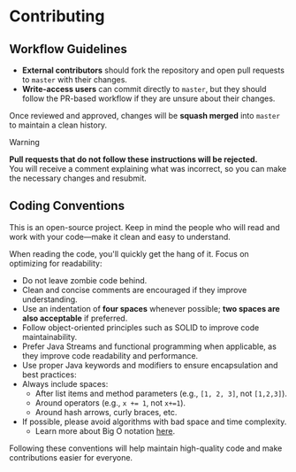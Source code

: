 # Contributing

## Workflow Guidelines
- **External contributors** should fork the repository and open pull requests to `master` with their changes.
- **Write-access users** can commit directly to `master`, but they should follow the PR-based workflow if they are unsure about their changes.

Once reviewed and approved, changes will be **squash merged** into `master` to maintain a clean history.

> [!WARNING]
> **Pull requests that do not follow these instructions will be rejected.**<br/>
> You will receive a comment explaining what was incorrect, so you can make the necessary changes and resubmit.

## Coding Conventions
This is an open-source project. Keep in mind the people who will read and work with your code—make it clean and easy to understand.

When reading the code, you'll quickly get the hang of it. Focus on optimizing for readability:

- Do not leave zombie code behind.
- Clean and concise comments are encouraged if they improve understanding.
- Use an indentation of **four spaces** whenever possible; **two spaces are also acceptable** if preferred.
- Follow object-oriented principles such as SOLID to improve code maintainability.
- Prefer Java Streams and functional programming when applicable, as they improve code readability and performance.
- Use proper Java keywords and modifiers to ensure encapsulation and best practices:
- Always include spaces:
  - After list items and method parameters (e.g., `[1, 2, 3]`, not `[1,2,3]`).
  - Around operators (e.g., `x += 1`, not `x+=1`).
  - Around hash arrows, curly braces, etc.
- If possible, please avoid algorithms with bad space and time complexity.
  - Learn more about Big O notation [here](https://en.wikipedia.org/wiki/Big_O_notation).

Following these conventions will help maintain high-quality code and make contributions easier for everyone.  
